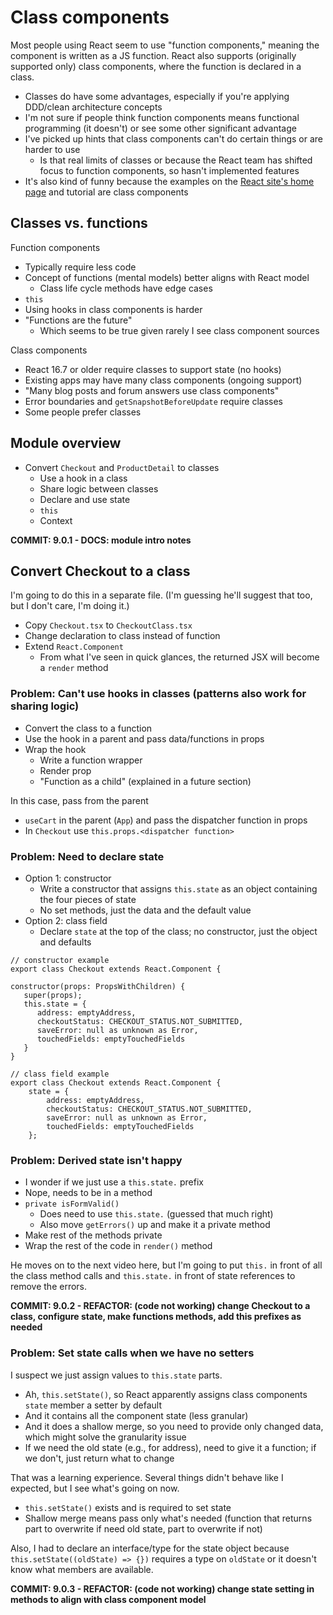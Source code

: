 # Class components

Most people using React seem to use "function components," meaning the component is written as a JS function. React also supports (originally supported only) class components, where the function is declared in a class.

-  Classes do have some advantages, especially if you're applying DDD/clean architecture concepts
-  I'm not sure if people think function components means functional programming (it doesn't) or see some other significant advantage
-  I've picked up hints that class components can't do certain things or are harder to use
   -  Is that real limits of classes or because the React team has shifted focus to function components, so hasn't implemented features
-  It's also kind of funny because the examples on the [React site's home page](https://reactjs.org/) and tutorial are class components

## Classes vs. functions

Function components

-  Typically require less code
-  Concept of functions (mental models) better aligns with React model
   -  Class life cycle methods have edge cases
-  `this`
-  Using hooks in class components is harder
-  "Functions are the future"
   -  Which seems to be true given rarely I see class component sources

Class components

-  React 16.7 or older require classes to support state (no hooks)
-  Existing apps may have many class components (ongoing support)
-  "Many blog posts and forum answers use class components"
-  Error boundaries and `getSnapshotBeforeUpdate` require classes
-  Some people prefer classes

## Module overview

-  Convert `Checkout` and `ProductDetail` to classes
   -  Use a hook in a class
   -  Share logic between classes
   -  Declare and use state
   -  `this`
   -  Context

**COMMIT: 9.0.1 - DOCS: module intro notes**

## Convert Checkout to a class

I'm going to do this in a separate file. (I'm guessing he'll suggest that too, but I don't care, I'm doing it.)

-  Copy `Checkout.tsx` to `CheckoutClass.tsx`
-  Change declaration to class instead of function
-  Extend `React.Component`
   -  From what I've seen in quick glances, the returned JSX will become a `render` method

### Problem: Can't use hooks in classes (patterns also work for sharing logic)

-  Convert the class to a function
-  Use the hook in a parent and pass data/functions in props
-  Wrap the hook
   -  Write a function wrapper
   -  Render prop
   -  "Function as a child" (explained in a future section)

In this case, pass from the parent

-  `useCart` in the parent (`App`) and pass the dispatcher function in props
-  In `Checkout` use `this.props.<dispatcher function>`

### Problem: Need to declare state

-  Option 1: constructor
   -  Write a constructor that assigns `this.state` as an object containing the four pieces of state
   -  No set methods, just the data and the default value
-  Option 2: class field
   -  Declare `state` at the top of the class; no constructor, just the object and defaults

```tsx
// constructor example
export class Checkout extends React.Component {

constructor(props: PropsWithChildren) {
   super(props);
   this.state = {
      address: emptyAddress,
      checkoutStatus: CHECKOUT_STATUS.NOT_SUBMITTED,
      saveError: null as unknown as Error,
      touchedFields: emptyTouchedFields
   }
}
```

```tsx
// class field example
export class Checkout extends React.Component {
	state = {
		address: emptyAddress,
		checkoutStatus: CHECKOUT_STATUS.NOT_SUBMITTED,
		saveError: null as unknown as Error,
		touchedFields: emptyTouchedFields
	};
```

### Problem: Derived state isn't happy

-  I wonder if we just use a `this.state.` prefix
-  Nope, needs to be in a method
-  `private isFormValid()`
   -  Does need to use `this.state.` (guessed that much right)
   -  Also move `getErrors()` up and make it a private method
-  Make rest of the methods private
-  Wrap the rest of the code in `render()` method

He moves on to the next video here, but I'm going to put `this.` in front of all the class method calls and `this.state.` in front of state references to remove the errors.

**COMMIT: 9.0.2 - REFACTOR: (code not working) change Checkout to a class, configure state, make functions methods, add this prefixes as needed**

### Problem: Set state calls when we have no setters

I suspect we just assign values to `this.state` parts.

-  Ah, `this.setState()`, so React apparently assigns class components `state` member a setter by default
-  And it contains all the component state (less granular)
-  And it does a shallow merge, so you need to provide only changed data, which might solve the granularity issue
-  If we need the old state (e.g., for address), need to give it a function; if we don't, just return what to change

That was a learning experience. Several things didn't behave like I expected, but I see what's going on now.

-  `this.setState()` exists and is required to set state
-  Shallow merge means pass only what's needed (function that returns part to overwrite if need old state, part to overwrite if not)

Also, I had to declare an interface/type for the state object because `this.setState((oldState) => {})` requires a type on `oldState` or it doesn't know what members are available.

**COMMIT: 9.0.3 - REFACTOR: (code not working) change state setting in methods to align with class component model**
